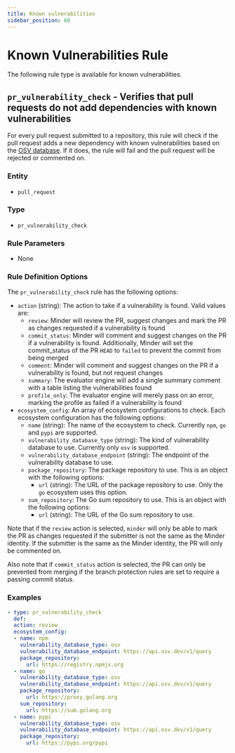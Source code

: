 ```yaml
---
title: Known vulnerabilities
sidebar_position: 60
---
```


# Known Vulnerabilities Rule

The following rule type is available for known vulnerabilities.

## `pr_vulnerability_check` - Verifies that pull requests do not add dependencies with known vulnerabilities

For every pull request submitted to a repository, this rule will check if the pull request
adds a new dependency with known vulnerabilities based on the [OSV database](https://osv.dev/). If it does, the rule will fail and the
pull request will be rejected or commented on.

### Entity
 - `pull_request`

### Type
 - `pr_vulnerability_check`

### Rule Parameters
 - None

### Rule Definition Options

The `pr_vulnerability_check` rule has the following options:

- `action` (string): The action to take if a vulnerability is found. Valid values are:
    - `review`: Minder will review the PR, suggest changes and mark the PR as changes requested if a vulnerability is found
    - `commit_status`: Minder will comment and suggest changes on the PR if a vulnerability is found. Additionally, Minder
      will set the commit_status of the PR `HEAD` to `failed` to prevent the commit from being merged
    - `comment`: Minder will comment and suggest changes on the PR if a vulnerability is found, but not request changes
    - `summary`: The evaluator engine will add a single summary comment with a table listing the vulnerabilities found
    - `profile_only`: The evaluator engine will merely pass on an error, marking the profile as failed if a vulnerability is found
- `ecosystem_config`: An array of ecosystem configurations to check. Each ecosystem configuration has the following options:
    - `name` (string): The name of the ecosystem to check. Currently `npm`, `go` and `pypi` are supported.
    - `vulnerability_database_type` (string): The kind of vulnerability database to use. Currently only `osv` is supported.
    - `vulnerability_database_endpoint` (string): The endpoint of the vulnerability database to use.
    - `package_repository`: The package repository to use. This is an object with the following options:
        - `url` (string): The URL of the package repository to use. Only the `go` ecosystem uses this option.
    - `sum_repository`: The Go sum repository to use. This is an object with the following options:
        - `url` (string): The URL of the Go sum repository to use.
 
Note that if the `review` action is selected, `minder` will only be able to mark the PR as changes requested if the submitter
is not the same as the Minder identity. If the submitter is the same as the
Minder identity, the PR will only be commented on.

Also note that if `commit_status` action is selected, the PR can only be prevented from merging if the branch protection rules
are set to require a passing commit status.

### Examples

```yaml
- type: pr_vulnerability_check
  def:
  action: review
  ecosystem_config:
  - name: npm
    vulnerability_database_type: osv
    vulnerability_database_endpoint: https://api.osv.dev/v1/query
    package_repository:
      url: https://registry.npmjs.org
  - name: go
    vulnerability_database_type: osv
    vulnerability_database_endpoint: https://api.osv.dev/v1/query
    package_repository:
      url: https://proxy.golang.org
    sum_repository:
      url: https://sum.golang.org
  - name: pypi
    vulnerability_database_type: osv
    vulnerability_database_endpoint: https://api.osv.dev/v1/query
    package_repository:
      url: https://pypi.org/pypi
```
